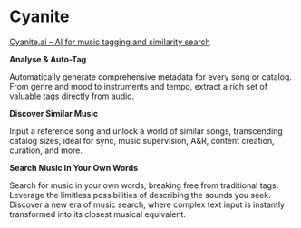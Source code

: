 # Cyanite

[Cyanite.ai – AI for music tagging and similarity search](https://cyanite.ai/)

**Analyse & Auto-Tag**

Automatically generate comprehensive metadata for every song or catalog. From genre and mood to instruments and tempo, extract a rich set of valuable tags directly from audio.

**Discover Similar Music**

Input a reference song and unlock a world of similar songs, transcending catalog sizes, ideal for sync, music supervision, A&R, content creation, curation, and more.

**Search Music in Your Own Words**

Search for music in your own words, breaking free from traditional tags. Leverage the limitless possibilities of describing the sounds you seek. Discover a new era of music search, where complex text input is instantly transformed into its closest musical equivalent.